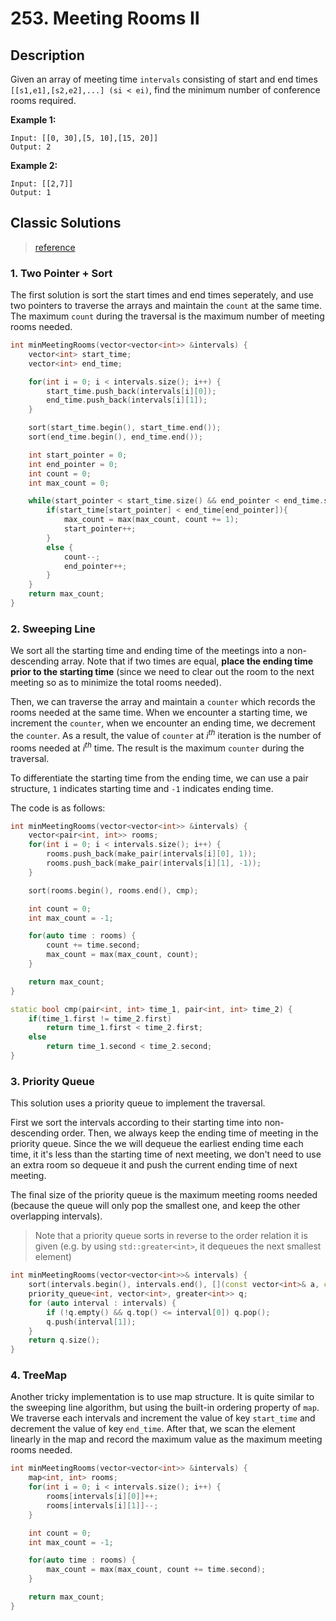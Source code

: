 # 253. Meeting Rooms Ⅱ

## Description
Given an array of meeting time `intervals` consisting of start and end times `[[s1,e1],[s2,e2],...] (si < ei)`, find the minimum number of conference rooms required.

**Example 1:**
```
Input: [[0, 30],[5, 10],[15, 20]]
Output: 2
```

**Example 2:**
```
Input: [[2,7]]
Output: 1
```
## Classic Solutions
> [reference](https://www.jiuzhang.com/solution/meeting-rooms-ii/)
### 1. Two Pointer + Sort
The first solution is sort the start times and end times seperately, and use two pointers to traverse the arrays and maintain the `count` at the same time. The maximum `count` during the traversal is the maximum number of meeting rooms needed.
```C++
int minMeetingRooms(vector<vector<int>> &intervals) {
    vector<int> start_time;
    vector<int> end_time;

    for(int i = 0; i < intervals.size(); i++) {
        start_time.push_back(intervals[i][0]);
        end_time.push_back(intervals[i][1]);
    }

    sort(start_time.begin(), start_time.end());
    sort(end_time.begin(), end_time.end());

    int start_pointer = 0;
    int end_pointer = 0;
    int count = 0;
    int max_count = 0;

    while(start_pointer < start_time.size() && end_pointer < end_time.size()) {
        if(start_time[start_pointer] < end_time[end_pointer]){
            max_count = max(max_count, count += 1);
            start_pointer++;
        }
        else {
            count--;
            end_pointer++;
        }
    }
    return max_count;
}
```

### 2. Sweeping Line 
We sort all the starting time and ending time of the meetings into a non-descending array. Note that if two times are equal, **place the ending time prior to the starting time** (since we need to clear out the room to the next meeting so as to minimize the total rooms needed).

Then, we can traverse the array and maintain a `counter` which records the rooms needed at the same time. When we encounter a starting time, we increment the `counter`, when we encounter an ending time, we decrement the `counter`. As a result, the value of `counter` at $i^{th}$ iteration is the number of rooms needed at $i^{th}$ time. The result is the maximum `counter` during the traversal.

To differentiate the starting time from the ending time, we can use a pair structure, `1` indicates starting time and `-1` indicates ending time.

The code is as follows:

```C++
int minMeetingRooms(vector<vector<int>> &intervals) {
    vector<pair<int, int>> rooms;
    for(int i = 0; i < intervals.size(); i++) {
        rooms.push_back(make_pair(intervals[i][0], 1));
        rooms.push_back(make_pair(intervals[i][1], -1));
    }

    sort(rooms.begin(), rooms.end(), cmp);

    int count = 0;
    int max_count = -1;

    for(auto time : rooms) {
        count += time.second;
        max_count = max(max_count, count);
    }

    return max_count;
}

static bool cmp(pair<int, int> time_1, pair<int, int> time_2) {
    if(time_1.first != time_2.first)
        return time_1.first < time_2.first;
    else
        return time_1.second < time_2.second;
}

```

### 3. Priority Queue
This solution uses a priority queue to implement the traversal.

First we sort the intervals according to their starting time into non-descending order. Then, we always keep the ending time of meeting in the priority queue. Since the we will dequeue the earliest ending time  each time, it it's less than the starting time of next meeting, we don't need to use an extra room so dequeue it and push the current ending time of next meeting.

The final size of the priority queue is the maximum meeting rooms needed (because the queue will only pop the smallest one, and keep the other overlapping intervals).
> Note that a priority queue sorts in reverse to the order relation it is given (e.g. by using `std::greater<int>`, it dequeues the next smallest element)

```C++
int minMeetingRooms(vector<vector<int>>& intervals) {
    sort(intervals.begin(), intervals.end(), [](const vector<int>& a, const vector<int>& b){ return a[0] < b[0]; });
    priority_queue<int, vector<int>, greater<int>> q;
    for (auto interval : intervals) {
        if (!q.empty() && q.top() <= interval[0]) q.pop();
        q.push(interval[1]);
    }
    return q.size();
}
```
### 4. TreeMap
Another tricky implementation is to use map structure. It is quite similar to the sweeping line algorithm, but using the built-in ordering property of `map`. We traverse each intervals and increment the value of key `start_time` and decrement the value of key `end_time`. After that, we scan the element linearly in the map and record the maximum value as the maximum meeting rooms needed.

```C++
int minMeetingRooms(vector<vector<int>> &intervals) {
    map<int, int> rooms;
    for(int i = 0; i < intervals.size(); i++) {
        rooms[intervals[i][0]]++;
        rooms[intervals[i][1]]--;
    }

    int count = 0;
    int max_count = -1;

    for(auto time : rooms) {
        max_count = max(max_count, count += time.second);
    }

    return max_count;
}
```